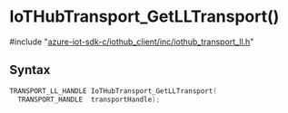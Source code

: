# IoTHubTransport_GetLLTransport()

\#include "[azure-iot-sdk-c/iothub_client/inc/iothub_transport_ll.h](../iot-c-ref-iothub-transport-ll-h.md)"  

## Syntax

```C
TRANSPORT_LL_HANDLE IoTHubTransport_GetLLTransport(
  TRANSPORT_HANDLE  transportHandle);
```

